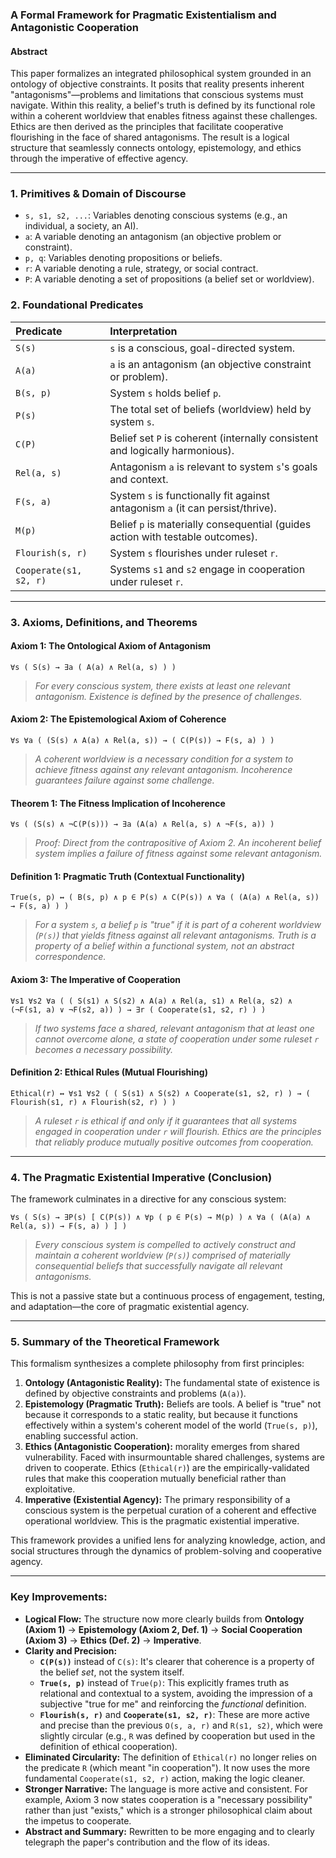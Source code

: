 ### **A Formal Framework for Pragmatic Existentialism and Antagonistic Cooperation**

#### **Abstract**
This paper formalizes an integrated philosophical system grounded in an ontology of objective constraints. It posits that reality presents inherent "antagonisms"—problems and limitations that conscious systems must navigate. Within this reality, a belief's truth is defined by its functional role within a coherent worldview that enables fitness against these challenges. Ethics are then derived as the principles that facilitate cooperative flourishing in the face of shared antagonisms. The result is a logical structure that seamlessly connects ontology, epistemology, and ethics through the imperative of effective agency.

---

### **1. Primitives & Domain of Discourse**

*   `s, s1, s2, ...`: Variables denoting conscious systems (e.g., an individual, a society, an AI).
*   `a`: A variable denoting an antagonism (an objective problem or constraint).
*   `p, q`: Variables denoting propositions or beliefs.
*   `r`: A variable denoting a rule, strategy, or social contract.
*   `P`: A variable denoting a set of propositions (a belief set or worldview).

### **2. Foundational Predicates**

| Predicate | Interpretation |
| :--- | :--- |
| `S(s)` | `s` is a conscious, goal-directed system. |
| `A(a)` | `a` is an antagonism (an objective constraint or problem). |
| `B(s, p)` | System `s` holds belief `p`. |
| `P(s)` | The total set of beliefs (worldview) held by system `s`. |
| `C(P)` | Belief set `P` is coherent (internally consistent and logically harmonious). |
| `Rel(a, s)` | Antagonism `a` is relevant to system `s`'s goals and context. |
| `F(s, a)` | System `s` is functionally fit against antagonism `a` (it can persist/thrive). |
| `M(p)` | Belief `p` is materially consequential (guides action with testable outcomes). |
| `Flourish(s, r)` | System `s` flourishes under ruleset `r`. |
| `Cooperate(s1, s2, r)` | Systems `s1` and `s2` engage in cooperation under ruleset `r`. |

---

### **3. Axioms, Definitions, and Theorems**

#### **Axiom 1: The Ontological Axiom of Antagonism**
`∀s ( S(s) → ∃a ( A(a) ∧ Rel(a, s) ) )`
> *For every conscious system, there exists at least one relevant antagonism. Existence is defined by the presence of challenges.*

#### **Axiom 2: The Epistemological Axiom of Coherence**
`∀s ∀a ( (S(s) ∧ A(a) ∧ Rel(a, s)) → ( C(P(s)) → F(s, a) ) )`
> *A coherent worldview is a necessary condition for a system to achieve fitness against any relevant antagonism. Incoherence guarantees failure against some challenge.*

#### **Theorem 1: The Fitness Implication of Incoherence**
`∀s ( (S(s) ∧ ¬C(P(s))) → ∃a (A(a) ∧ Rel(a, s) ∧ ¬F(s, a)) )`
> *Proof: Direct from the contrapositive of Axiom 2. An incoherent belief system implies a failure of fitness against some relevant antagonism.*

#### **Definition 1: Pragmatic Truth (Contextual Functionality)**
`True(s, p) ↔ ( B(s, p) ∧ p ∈ P(s) ∧ C(P(s)) ∧ ∀a ( (A(a) ∧ Rel(a, s)) → F(s, a) ) )`
> *For a system `s`, a belief `p` is "true" if it is part of a coherent worldview (`P(s)`) that yields fitness against all relevant antagonisms. Truth is a property of a belief within a functional system, not an abstract correspondence.*

#### **Axiom 3: The Imperative of Cooperation**
`∀s1 ∀s2 ∀a ( ( S(s1) ∧ S(s2) ∧ A(a) ∧ Rel(a, s1) ∧ Rel(a, s2) ∧ (¬F(s1, a) ∨ ¬F(s2, a)) ) → ∃r ( Cooperate(s1, s2, r) ) )`
> *If two systems face a shared, relevant antagonism that at least one cannot overcome alone, a state of cooperation under some ruleset `r` becomes a necessary possibility.*

#### **Definition 2: Ethical Rules (Mutual Flourishing)**
`Ethical(r) ↔ ∀s1 ∀s2 ( ( S(s1) ∧ S(s2) ∧ Cooperate(s1, s2, r) ) → ( Flourish(s1, r) ∧ Flourish(s2, r) ) )`
> *A ruleset `r` is ethical if and only if it guarantees that all systems engaged in cooperation under `r` will flourish. Ethics are the principles that reliably produce mutually positive outcomes from cooperation.*

---

### **4. The Pragmatic Existential Imperative (Conclusion)**

The framework culminates in a directive for any conscious system:

`∀s ( S(s) → ∃P(s) [ C(P(s)) ∧ ∀p ( p ∈ P(s) → M(p) ) ∧ ∀a ( (A(a) ∧ Rel(a, s)) → F(s, a) ) ] )`
> *Every conscious system is compelled to actively construct and maintain a coherent worldview (`P(s)`) comprised of materially consequential beliefs that successfully navigate all relevant antagonisms.*

This is not a passive state but a continuous process of engagement, testing, and adaptation—the core of pragmatic existential agency.

---

### **5. Summary of the Theoretical Framework**

This formalism synthesizes a complete philosophy from first principles:

1.  **Ontology (Antagonistic Reality):** The fundamental state of existence is defined by objective constraints and problems (`A(a)`).
2.  **Epistemology (Pragmatic Truth):** Beliefs are tools. A belief is "true" not because it corresponds to a static reality, but because it functions effectively within a system's coherent model of the world (`True(s, p)`), enabling successful action.
3.  **Ethics (Antagonistic Cooperation):** morality emerges from shared vulnerability. Faced with insurmountable shared challenges, systems are driven to cooperate. Ethics (`Ethical(r)`) are the empirically-validated rules that make this cooperation mutually beneficial rather than exploitative.
4.  **Imperative (Existential Agency):** The primary responsibility of a conscious system is the perpetual curation of a coherent and effective operational worldview. This is the pragmatic existential imperative.

This framework provides a unified lens for analyzing knowledge, action, and social structures through the dynamics of problem-solving and cooperative agency.

***
### **Key Improvements:**

*   **Logical Flow:** The structure now more clearly builds from **Ontology (Axiom 1)** -> **Epistemology (Axiom 2, Def. 1)** -> **Social Cooperation (Axiom 3)** -> **Ethics (Def. 2)** -> **Imperative**.
*   **Clarity and Precision:**
    *   **`C(P(s))`** instead of `C(s)`: It's clearer that coherence is a property of the belief *set*, not the system itself.
    *   **`True(s, p)`** instead of `True(p)`: This explicitly frames truth as relational and contextual to a system, avoiding the impression of a subjective "true for me" and reinforcing the *functional* definition.
    *   **`Flourish(s, r)`** and **`Cooperate(s1, s2, r)`**: These are more active and precise than the previous `O(s, a, r)` and `R(s1, s2)`, which were slightly circular (e.g., `R` was defined by cooperation but used in the definition of ethical cooperation).
*   **Eliminated Circularity:** The definition of `Ethical(r)` no longer relies on the predicate `R` (which meant "in cooperation"). It now uses the more fundamental `Cooperate(s1, s2, r)` action, making the logic cleaner.
*   **Stronger Narrative:** The language is more active and consistent. For example, Axiom 3 now states cooperation is a "necessary possibility" rather than just "exists," which is a stronger philosophical claim about the impetus to cooperate.
*   **Abstract and Summary:** Rewritten to be more engaging and to clearly telegraph the paper's contribution and the flow of its ideas.
